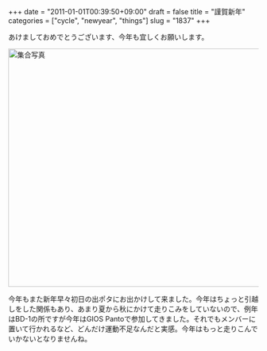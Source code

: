 +++
date = "2011-01-01T00:39:50+09:00"
draft = false
title = "謹賀新年"
categories = ["cycle", "newyear", "things"]
slug = "1837"
+++

あけましておめでとうございます、今年も宜しくお願いします。

<a href="https://www.flickr.com/photos/keruru/5320434918/" title="集合写真 by けるる, on Flickr"><img src="https://farm6.static.flickr.com/5007/5320434918_29995f07f2_z.jpg" width="640" height="480" alt="集合写真" /></a>

今年もまた新年早々初日の出ポタにお出かけして来ました。今年はちょっと引越しをした関係もあり、あまり夏から秋にかけて走りこみをしていないので、例年はBD-1の所ですが今年はGIOS Pantoで参加してきました。それでもメンバーに置いて行かれるなど、どんだけ運動不足なんだと実感。今年はもっと走りこんでいかないとなりませんね。
